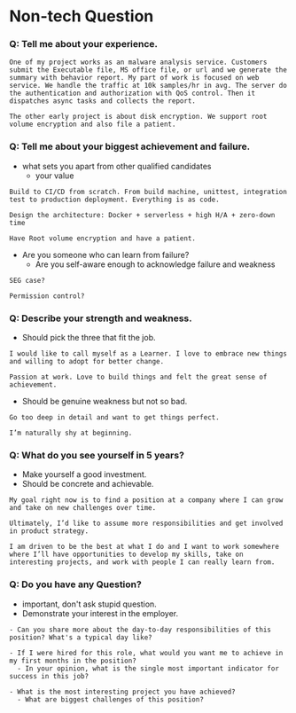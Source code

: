 Non-tech Question
====

### Q: Tell me about your experience.
```
One of my project works as an malware analysis service. Customers submit the Executable file, MS office file, or url and we generate the summary with behavior report. My part of work is focused on web service. We handle the traffic at 10k samples/hr in avg. The server do the authentication and authorization with QoS control. Then it dispatches async tasks and collects the report.

The other early project is about disk encryption. We support root volume encryption and also file a patient.
```


### Q: Tell me about your biggest achievement and failure.
- what sets you apart from other qualified candidates
  - your value
```
Build to CI/CD from scratch. From build machine, unittest, integration test to production deployment. Everything is as code.

Design the architecture: Docker + serverless + high H/A + zero-down time

Have Root volume encryption and have a patient.
```

- Are you someone who can learn from failure?
  - Are you self-aware enough to acknowledge failure and weakness
```
SEG case?

Permission control?
```


### Q: Describe your strength and weakness.
- Should pick the three that fit the job.
```
I would like to call myself as a Learner. I love to embrace new things and willing to adopt for better change.

Passion at work. Love to build things and felt the great sense of achievement.
```

- Should be genuine weakness but not so bad.
```
Go too deep in detail and want to get things perfect.

I’m naturally shy at beginning.
```


### Q: What do you see yourself in 5 years?
- Make yourself a good investment.
- Should be concrete and achievable.
```
My goal right now is to find a position at a company where I can grow and take on new challenges over time.

Ultimately, I’d like to assume more responsibilities and get involved in product strategy.

I am driven to be the best at what I do and I want to work somewhere where I’ll have opportunities to develop my skills, take on interesting projects, and work with people I can really learn from.
```


### Q: Do you have any Question?
- important, don't ask stupid question.
- Demonstrate your interest in the employer.
```
- Can you share more about the day-to-day responsibilities of this position? What's a typical day like?

- If I were hired for this role, what would you want me to achieve in my first months in the position?
  - In your opinion, what is the single most important indicator for success in this job?

- What is the most interesting project you have achieved?
  - What are biggest challenges of this position?
```
